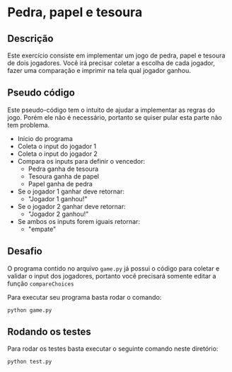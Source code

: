 # Pedra, papel e tesoura

## Descrição

Este exercício consiste em implementar um jogo de pedra, papel e tesoura de dois jogadores. Você irá precisar coletar a escolha de cada jogador, fazer uma comparação e imprimir na tela qual jogador ganhou.

## Pseudo código

Este pseudo-código tem o intuito de ajudar a implementar as regras do jogo. Porém ele não é necessário, portanto se quiser pular esta parte não tem problema.

- Início do programa
- Coleta o input do jogador 1
- Coleta o input do jogador 2
- Compara os inputs para definir o vencedor:
  - Pedra ganha de tesoura
  - Tesoura ganha de papel
  - Papel ganha de pedra
- Se o jogador 1 ganhar deve retornar:
  - "Jogador 1 ganhou!"
- Se o jogador 2 ganhar deve retornar:
  - "Jogador 2 ganhou!"
- Se ambos os inputs forem iguais retornar:
  - "empate"

## Desafio

O programa contido no arquivo `game.py` já possui o código para coletar e validar o input dos jogadores, portanto você precisará somente editar a função `compareChoices`

Para executar seu programa basta rodar o comando:
```
python game.py
```

## Rodando os testes

Para rodar os testes basta executar o seguinte comando neste diretório:
```
python test.py
```

